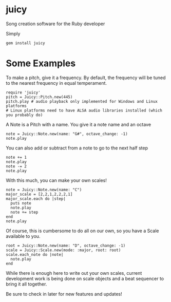 juicy
=====

Song creation software for the Ruby developer

Simply

    gem install juicy

Some Examples
=====
To make a pitch, give it a frequency.
By default, the frequency will be tuned to the nearest
frequency in equal temperament.

    require 'juicy'
    pitch = Juicy::Pitch.new(445)
    pitch.play # audio playback only implemented for Windows and Linux platforms
    # Linux platforms need to have ALSA audio libraries installed (which you probably do)

A Note is a Pitch with a name.
You give it a note name and an octave

    note = Juicy::Note.new(name: "G#", octave_change: -1)
    note.play

You can also add or subtract from a note to go to the next half step

    note += 1
    note.play
    note -= 2
    note.play

With this much, you can make your own scales!

    note = Juicy::Note.new(name: "C")
    major_scale = [2,2,1,2,2,2,1]
    major_scale.each do |step|
      puts note
      note.play
      note += step
    end
    note.play

Of course, this is cumbersome to do all on our own,
so you have a Scale available to you.

    root = Juicy::Note.new(name: "D", octave_change: -1)
    scale = Juicy::Scale.new(mode: :major, root: root)
    scale.each_note do |note|
      note.play
    end

While there is enough here to write out your own scales,
current development work is being done on scale objects
and a beat sequencer to bring it all together.

Be sure to check in later for new features and updates!
